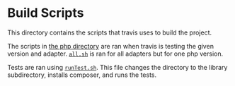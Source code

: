 # Build Scripts

This directory contains the scripts that travis uses to build the project.

The scripts in [the php directory](php/) are ran when travis is testing the given version and adapter. [`all.sh`](php/all.sh) is ran for all adapters but for one php version. 

Tests are ran using [`runTest.sh`](runTest.sh). This file changes the directory to the library subdirectory, installs composer, and runs the tests.
